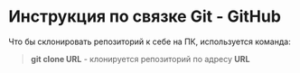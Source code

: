 # Инструкция по связке Git - GitHub

Что бы склонировать репозиторий к себе на ПК, используется команда:
> **git clone URL** - клонируется репозиторий по адресу **URL**